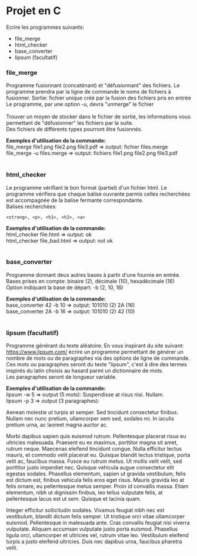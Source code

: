 # Projet en C

Ecrire les programmes suivants:  
- file_merge
- html_checker
- base_converter
- lipsum (facultatif)

### file_merge
Programme fusionnant (concaténant) et "défusionnant" des fichiers.
Le programme prendra par la ligne de commande le noms de fichiers à fusionner.
Sortie: fichier unique créé par la fusion des fichiers pris en entrée 
<br>
Le programme, par une option -u, devra "unmerge" le fichier  
<br>
Trouver un moyen de stocker dans le fichier de sortie, les informations
vous permettant de "défusionner" les fichiers par la suite.
<br>
Des fichiers de différents types pourront être fusionnés.

__Exemples d'utilisation de la commande:__  
file_merge file1.png file2.png file3.pdf => output: fichier files.merge  
file_merge -u files.merge => output: fichiers file1.png file2.png file3.pdf
<br>
<br>

### html_checker
Le programme vérifiant  le bon format (partiel) d'un fichier html. 
Le programme vérifiera que chaque balise ouvrante parmis celles recherchées est accompagnée de la balise fermante correspondante.   
Balises recherchées: 
```
<strong>, <p>, <h1>, <h2>, <a>
```

__Exemples d'utilisation de la commande:__  
html_checker file.html => output: ok   
html_checker file_bad.html => output: not ok 
<br>
<br>

### base_converter
Programme donnant deux autres bases à partir d'une fournie en entrée. 
Bases prises en compte: binaire (2), décimale (10), hexadécimale (16)   
Option indiquant la base de départ: -b (2, 10, 16) 

__Exemples d'utilisation de la commande:__  
base_converter 42 -b 10 => output: 101010 (2) 2A (16)   
base_converter 2A -b 16 => output: 101010 (2) 42 (10)
<br>
<br>

### lipsum (facultatif)
Programme générant du texte aléatoire.
En vous inspirant du site suivant: https://www.lipsum.com/ écrire
un  programme permettant de générer un nombre de mots ou de paragraphes via des options de ligne de commande. Ces mots ou paragraphes seront du texte "lipsum", c'est à dire des termes inspirés du latin choisis au hasard parmi un dictionnaire de mots.   
Les paragraphes seront de longueur variable.   


__Exemples d'utilisation de la commande:__  
lipsum -w 5 => output (5 mots): Suspendisse at risus nisi. Nullam.  
lipsum -p 3 => output (3 paragraphes):  

<p>Aenean molestie ut turpis at semper. Sed tincidunt consectetur finibus. Nullam nec nunc pretium, ullamcorper sem sed, sodales mi. In iaculis pretium urna, ac laoreet magna auctor ac.</p>

<p>Morbi dapibus sapien quis euismod rutrum. Pellentesque placerat risus eu ultricies malesuada. Praesent eu ex maximus, porttitor magna sit amet, rutrum neque. Maecenas eleifend tincidunt congue. Nulla efficitur lectus mauris, et commodo velit placerat eu. Quisque blandit lectus tristique, porta velit ac, faucibus massa. Fusce eu rutrum metus. Ut mollis velit velit, sed porttitor justo imperdiet nec. Quisque vehicula augue consectetur elit egestas sodales. Phasellus elementum, sapien ut gravida vestibulum, felis est dictum est, finibus vehicula felis eros eget risus. Mauris gravida leo at felis ornare, eu pellentesque metus semper. Proin id convallis massa. Etiam elementum, nibh ut dignissim finibus, leo tellus vulputate felis, at pellentesque lacus est ut sem. Quisque et lacinia quam.</p>

<p>Integer efficitur sollicitudin sodales. Vivamus feugiat nibh nec est vestibulum, blandit dictum felis semper. Ut tristique orci vitae ullamcorper euismod. Pellentesque in malesuada ante. Cras convallis feugiat nisi viverra vulputate. Aliquam accumsan vulputate justo porta euismod. Phasellus ligula orci, ullamcorper et ultricies vel, rutrum vitae leo. Vestibulum eleifend turpis a justo eleifend ultricies. Duis nec dapibus urna, faucibus pharetra velit.</p>


<br>
<br>